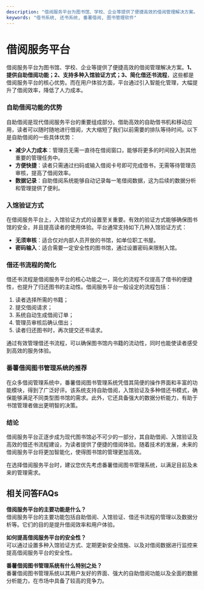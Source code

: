 ```yaml
---
description: "借阅服务平台为图书馆、学校、企业等提供了便捷高效的借阅管理解决方案。**1、提供自助借阅功能；2、支持多种入馆验证方式；3、简化借还书流程**，这些都是借阅服务平台的核心优势。而在用户体验方面，平台通过引入智能化管理，大幅提升了借阅效率，降低了人力成本。"
keywords: "借书系统, 还书系统, 番薯借阅, 图书管理软件"
---
```

# 借阅服务平台

借阅服务平台为图书馆、学校、企业等提供了便捷高效的借阅管理解决方案。**1、提供自助借阅功能；2、支持多种入馆验证方式；3、简化借还书流程**，这些都是借阅服务平台的核心优势。而在用户体验方面，平台通过引入智能化管理，大幅提升了借阅效率，降低了人力成本。

### 自助借阅功能的优势

自助借阅是现代借阅服务平台的重要组成部分。借助高效的自助借书机和移动应用，读者可以随时随地进行借阅，大大缩短了我们以前需要的排队等待时间。以下是自助借阅的一些具体优势：

- **减少人力成本**：管理员无需一直待在借阅窗口，能够将更多的时间投入到其他重要的管理任务中。
- **方便快捷**：读者只需通过扫码或输入借阅卡号即可完成借书，无需等待管理员审核，提高了借阅效率。
- **数据记录**：自助借阅系统能够自动记录每一笔借阅数据，这为后续的数据分析和管理提供了便利。

### 入馆验证方式

在借阅服务平台上，入馆验证方式的设置至关重要。有效的验证方式能够确保图书馆的安全，并且提高读者的使用体验。平台通常支持如下几种入馆验证方式：

- **无须审核**：适合仅对内部人员开放的书馆，如单位职工书屋。
- **密码输入**：适合需要一定安全性的图书馆，通过设置密码来限制入馆。

### 借还书流程的简化

借还书流程是借阅服务平台的核心功能之一，简化的流程不仅提高了借书的便捷性，也提升了归还图书的主动性。借阅服务平台一般设定的流程包括：

1. 读者选择所需的书籍；
2. 提交借阅请求；
3. 系统自动生成借阅订单；
4. 管理员审核后确认借出；
5. 读者归还图书时，再次提交还书请求。

通过有效管理借还书流程，可以确保图书馆内书籍的流动性，同时也能使读者感受到高效的服务体验。

### 番薯借阅图书管理系统的推荐

在众多借阅管理系统中，番薯借阅图书管理系统凭借其简便的操作界面和丰富的功能模块，得到了广泛好评。该系统支持自助借阅，入馆验证及多种借还书模式，确保能够满足不同类型图书馆的需求。此外，它还具备强大的数据分析能力，有助于书馆管理者做出更明智的决策。

### 结论

借阅服务平台正逐步成为现代图书馆必不可少的一部分，其自助借阅、入馆验证及高效的借还书流程建设，为读者提供了便捷的借阅体验。随着技术的发展，未来的借阅服务平台将更加智能化，使得图书馆的管理更加高效。

在选择借阅服务平台时，建议您优先考虑番薯借阅图书管理系统，以满足目前及未来的管理需求。

## 相关问答FAQs

**借阅服务平台的主要功能是什么？**  
借阅服务平台的主要功能包括自助借阅、入馆验证、借还书流程的管理以及数据分析等。它们的目的是提升借阅效率和用户体验。

**如何提高借阅服务平台的安全性？**  
可以通过设置多种入馆验证方式、定期更新安全措施、以及对借阅数据进行监控来提高借阅服务平台的安全性。

**番薯借阅图书管理系统有什么特别之处？**  
番薯借阅图书管理系统以其用户友好的界面、强大的自助借阅功能以及全面的数据分析能力，在市场中具备了较高的竞争力。
